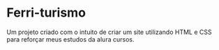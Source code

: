 # Ferri-turismo
Um projeto criado com o intuito de criar um site utilizando HTML e CSS para reforçar meus estudos da alura cursos.
